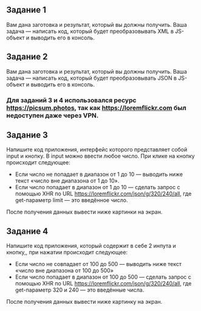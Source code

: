 ## Задание 1

Вам дана заготовка и результат, который вы должны получить. Ваша задача — написать код, который будет преобразовывать XML в JS-объект и выводить его в консоль.

## Задание 2

Вам дана заготовка и результат, который вы должны получить. Ваша задача — написать код, который будет преобразовывать JSON в JS-объект и выводить его в консоль.

### Для заданий 3 и 4 использовался ресурс https://picsum.photos, так как https://loremflickr.com был недоступен даже через VPN.

## Задание 3

Напишите код приложения, интерфейс которого представляет собой input и кнопку. В input можно ввести любое число. При клике на кнопку происходит следующее:

- Если число не попадает в диапазон от 1 до 10 — выводить ниже текст «число вне диапазона от 1 до 10».
- Если число попадает в диапазон от 1 до 10 — сделать запрос c помощью XHR по URL https://loremflickr.com/json/g/320/240/all, где get-параметр limit — это введённое число.

После получения данных вывести ниже картинки на экран.

## Задание 4

Напишите код приложения, который содержит в себе 2 инпута и кнопку,, при нажатии происходит следующее:

- Если число не совпадает от 100 до 500 — выводить ниже текст «число вне диапазона от 100 до 500»
- Если число попадает в диапазон от 100 до 500 — сделать запрос c помощью XHR по URL https://loremflickr.com/json/g/320/240/all, где get-параметр 320 и 240 — это введённые числа.

После получения данных вывести ниже картинку на экран.